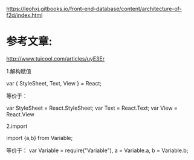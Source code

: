 https://leohxj.gitbooks.io/front-end-database/content/architecture-of-f2d/index.html

# 参考文章:
http://www.tuicool.com/articles/uyE3Er

1.解构赋值

var {
  StyleSheet,
  Text,
  View
} = React;

等价于：

var StyleSheet = React.StyleSheet;
var Text = React.Text;
var View = React.View

2.import

import {a,b} from Variable;

等价于：
var Variable = require("Variable"),
    a = Variable.a,
    b = Variable.b;
